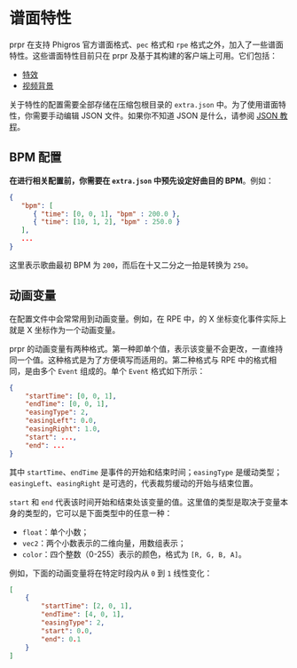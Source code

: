 # 谱面特性

prpr 在支持 Phigros 官方谱面格式、`pec` 格式和 `rpe` 格式之外，加入了一些谱面特性。这些谱面特性目前只在 prpr 及基于其构建的客户端上可用。它们包括：

- [特效](./effect/index.md)
- [视频背景](./video/index.md)

关于特性的配置需要全部存储在压缩包根目录的 `extra.json` 中。为了使用谱面特性，你需要手动编辑 JSON 文件。如果你不知道 JSON 是什么，请参阅 [JSON 教程](http://c.biancheng.net/json/)。

## BPM 配置

**在进行相关配置前，你需要在 `extra.json` 中预先设定好曲目的 BPM**。例如：

```json
{
   "bpm": [
      { "time": [0, 0, 1], "bpm" : 200.0 },
      { "time": [10, 1, 2], "bpm" : 250.0 }
   ],
   ...
}
```

这里表示歌曲最初 BPM 为 `200`，而后在十又二分之一拍是转换为 `250`。

## 动画变量

在配置文件中会常常用到动画变量。例如，在 RPE 中，的 X 坐标变化事件实际上就是 X 坐标作为一个动画变量。

prpr 的动画变量有两种格式。第一种即单个值，表示该变量不会更改，一直维持同一个值。这种格式是为了方便填写而适用的。第二种格式与 RPE 中的格式相同，是由多个 `Event` 组成的。单个 `Event` 格式如下所示：

```json
{
	"startTime": [0, 0, 1],
	"endTime": [0, 0, 1],
	"easingType": 2,
	"easingLeft": 0.0,
	"easingRight": 1.0,
	"start": ...,
	"end": ...
}
```

其中 `startTime`、`endTime` 是事件的开始和结束时间；`easingType` 是缓动类型；`easingLeft`、`easingRight` 是可选的，代表裁剪缓动的开始与结束位置。

`start` 和 `end` 代表该时间开始和结束处该变量的值。这里值的类型是取决于变量本身的类型的，它可以是下面类型中的任意一种：

- `float`：单个小数；
- `vec2`：两个小数表示的二维向量，用数组表示；
- `color`：四个整数（0-255）表示的颜色，格式为 `[R, G, B, A]`。

例如，下面的动画变量将在特定时段内从 `0` 到 `1` 线性变化：

```json
[
	{
		"startTime": [2, 0, 1],
		"endTime": [4, 0, 1],
		"easingType": 2,
		"start": 0.0,
		"end": 0.1
	}
]
```
